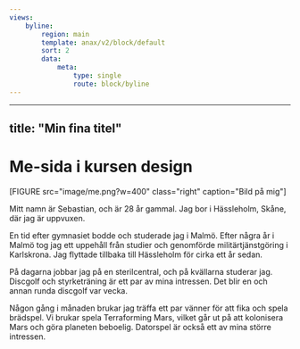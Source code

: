 ```yaml
---
views:
    byline:
        region: main
        template: anax/v2/block/default
        sort: 2
        data:
            meta:
                type: single
                route: block/byline
---
```

---
title: "Min fina titel"
---
Me-sida i kursen design
=========================

[FIGURE src="image/me.png?w=400" class="right" caption="Bild på mig"]

Mitt namn är Sebastian, och är 28 år gammal.
Jag bor i Hässleholm, Skåne, där jag är uppvuxen.

En tid efter gymnasiet bodde och studerade jag i Malmö.
Efter några år i Malmö tog jag ett uppehåll från studier och genomförde militärtjänstgöring i Karlskrona. Jag flyttade tillbaka till Hässleholm för cirka ett år sedan.

På dagarna jobbar jag på en sterilcentral, och på kvällarna studerar jag.
Discgolf och styrketräning är ett par av mina intressen.
Det blir en och annan runda discgolf var vecka.

Någon gång i månaden brukar jag träffa ett par vänner för att fika och spela brädspel.
Vi brukar spela Terraforming Mars, vilket går ut på att kolonisera Mars och göra planeten beboelig.
Datorspel är också ett av mina större intressen.
